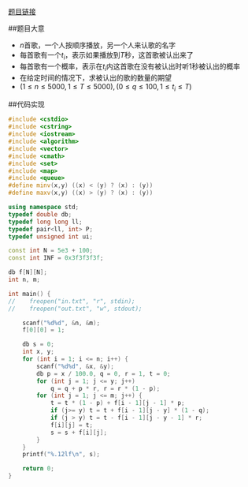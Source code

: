 [题目链接](http://codeforces.com/contest/498/problem/B)

##题目大意
* $n$首歌，一个人按顺序播放，另一个人来认歌的名字
* 每首歌有一个$t_i$，表示如果播放到$T$秒，这首歌被认出来了
* 每首歌有一个概率，表示在$t_i$内这首歌在没有被认出时听$1$秒被认出的概率
* 在给定时间的情况下，求被认出的歌的数量的期望
* $(1 \leq n \leq 5000, 1 \leq T \leq 5000), (0 \leq q \leq 100, 1 \leq t_i \leq T)$

##代码实现
```cpp
#include <cstdio>
#include <cstring>
#include <iostream>
#include <algorithm>
#include <vector>
#include <cmath>
#include <set>
#include <map>
#include <queue>
#define minv(x,y) ((x) < (y) ? (x) : (y))
#define maxv(x,y) ((x) > (y) ? (x) : (y))

using namespace std;
typedef double db;
typedef long long ll;
typedef pair<ll, int> P;
typedef unsigned int ui;

const int N = 5e3 + 100;
const int INF = 0x3f3f3f3f;

db f[N][N];
int n, m;

int main() {
//    freopen("in.txt", "r", stdin);
//    freopen("out.txt", "w", stdout);

	scanf("%d%d", &n, &m);
	f[0][0] = 1;

	db s = 0;
	int x, y;
	for (int i = 1; i <= n; i++) {
	    scanf("%d%d", &x, &y);
	    db p = x / 100.0, q = 0, r = 1, t = 0;
	    for (int j = 1; j <= y; j++)
	        q = q + p * r, r = r * (1 - p);
	    for (int j = 1; j <= m; j++) {
	        t = t * (1 - p) + f[i - 1][j - 1] * p;
	        if (j>= y) t = t + f[i - 1][j - y] * (1 - q);
			if (j > y) t = t - f[i - 1][j - y - 1] * r;
			f[i][j] = t;
			s = s + f[i][j];
		}
	}
	printf("%.12lf\n", s);

	return 0;
}

```
